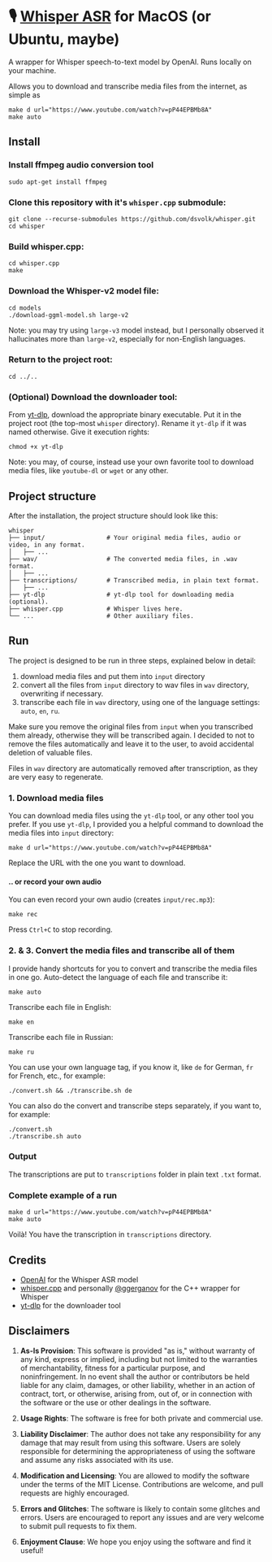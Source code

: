 # 🎙 [Whisper ASR](https://openai.com/research/whisper) for MacOS (or Ubuntu, maybe)
A wrapper for Whisper speech-to-text model by OpenAI. Runs locally on your machine.

Allows you to download and transcribe media files from the internet, as simple as
```
make d url="https://www.youtube.com/watch?v=pP44EPBMb8A"
make auto
```

## Install
### Install ffmpeg audio conversion tool
```
sudo apt-get install ffmpeg
```

### Clone this repository with it's `whisper.cpp` submodule:
```
git clone --recurse-submodules https://github.com/dsvolk/whisper.git
cd whisper
```

### Build whisper.cpp:
```
cd whisper.cpp
make
```

### Download the Whisper-v2 model file:
```
cd models
./download-ggml-model.sh large-v2
```

Note: you may try using `large-v3` model instead, but I personally observed it hallucinates more than `large-v2`, especially for non-English languages.

### Return to the project root:
```
cd ../..
```

### (Optional) Download the downloader tool:
From [yt-dlp](https://github.com/yt-dlp/yt-dlp?tab=readme-ov-file#recommended), download the appropriate binary executable. Put it in the project root (the top-most `whisper` directory). Rename it `yt-dlp` if it was named otherwise. Give it execution rights:
```
chmod +x yt-dlp
```

Note: you may, of course, instead use your own favorite tool to download media files, like `youtube-dl` or `wget` or any other.

## Project structure
After the installation, the project structure should look like this:
```
whisper
├── input/                 # Your original media files, audio or video, in any format.
│   ├── ...            
├── wav/                   # The converted media files, in .wav format.
│   ├── ...                
├── transcriptions/        # Transcribed media, in plain text format.
│   ├── ...                
├── yt-dlp                 # yt-dlp tool for downloading media (optional).
├── whisper.cpp            # Whisper lives here.
└── ...                    # Other auxiliary files.
```

## Run
The project is designed to be run in three steps, explained below in detail:
1. download media files and put them into `input` directory
2. convert all the files from `input` directory to wav files in `wav` directory, overwriting if necessary. 
3. transcribe each file in `wav` directory, using one of the language settings: `auto`, `en`, `ru`. 

Make sure you remove the original files from `input` when you transcribed them already, otherwise they will be transcribed again. I decided to not to remove the files automatically and leave it to the user, to avoid accidental deletion of valuable files.

Files in `wav` directory are automatically removed after transcription, as they are very easy to regenerate.

### 1. Download media files
You can download media files using the `yt-dlp` tool, or any other tool you prefer. If you use `yt-dlp`, I provided you a helpful command to download the media files into `input` directory:
```
make d url="https://www.youtube.com/watch?v=pP44EPBMb8A"
```
Replace the URL with the one you want to download.

#### .. or record your own audio
You can even record your own audio (creates `input/rec.mp3`):
```
make rec
```
Press `Ctrl+C` to stop recording.

### 2. & 3. Convert the media files and transcribe all of them
I provide handy shortcuts for you to convert and transcribe the media files in one go.
Auto-detect the language of each file and transcribe it:
```
make auto
```

Transcribe each file in English:
```
make en
```

Transcribe each file in Russian:
```
make ru
```

You can use your own language tag, if you know it, like `de` for German, `fr` for French, etc., for example:
```
./convert.sh && ./transcribe.sh de
```

You can also do the convert and transcribe steps separately, if you want to, for example:
```
./convert.sh
./transcribe.sh auto
```

### Output
The transcriptions are put to `transcriptions` folder in plain text `.txt` format.

### Complete example of a run
```
make d url="https://www.youtube.com/watch?v=pP44EPBMb8A"
make auto
```
Voilà! You have the transcription in `transcriptions` directory.

## Credits
- [OpenAI](https://openai.com/research/whisper) for the Whisper ASR model
- [whisper.cpp](https://github.com/ggerganov/whisper.cpp) and personally [@ggerganov](https://github.com/ggerganov) for the C++ wrapper for Whisper
- [yt-dlp](https://github.com/yt-dlp/yt-dlp?) for the downloader tool

## Disclaimers

1. **As-Is Provision**: This software is provided "as is," without warranty of any kind, express or implied, including but not limited to the warranties of merchantability, fitness for a particular purpose, and noninfringement. In no event shall the author or contributors be held liable for any claim, damages, or other liability, whether in an action of contract, tort, or otherwise, arising from, out of, or in connection with the software or the use or other dealings in the software.

2. **Usage Rights**: The software is free for both private and commercial use.

3. **Liability Disclaimer**: The author does not take any responsibility for any damage that may result from using this software. Users are solely responsible for determining the appropriateness of using the software and assume any risks associated with its use.

4. **Modification and Licensing**: You are allowed to modify the software under the terms of the MIT License. Contributions are welcome, and pull requests are highly encouraged.

5. **Errors and Glitches**: The software is likely to contain some glitches and errors. Users are encouraged to report any issues and are very welcome to submit pull requests to fix them.

6. **Enjoyment Clause**: We hope you enjoy using the software and find it useful!
